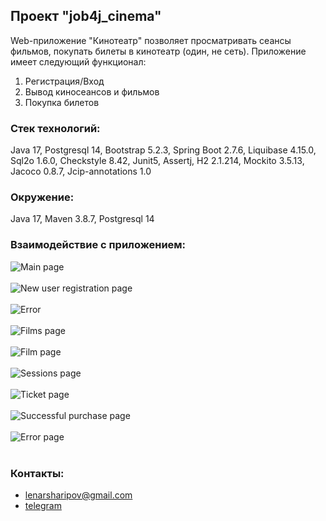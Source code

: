 ## Проект "job4j_cinema"

Web-приложение "Кинотеатр" позволяет просматривать сеансы фильмов, покупать билеты в кинотеатр (один, не сеть).
Приложение имеет следующий функционал:
1. Регистрация/Вход
2. Вывод киносеансов и фильмов
3. Покупка билетов

<h3>Стек технологий:</h3>Java 17, Postgresql 14, Bootstrap 5.2.3, Spring Boot 2.7.6, Liquibase 4.15.0, Sql2o 1.6.0,
Checkstyle 8.42, Junit5, Assertj, H2 2.1.214, Mockito 3.5.13, Jacoco 0.8.7, Jcip-annotations 1.0

<h3>Окружение:</h3>Java 17, Maven 3.8.7, Postgresql 14

<h3>Взаимодействие с приложением:</h3>
<img src="/home/lss/projects/job4j_cinema/src/main/resources/static/img/readme/main.png" title="Main page"/>
<br>
<br>
<img src="/home/lss/projects/job4j_cinema/src/main/resources/static/img/readme/register.png" title="New user registration page"/>
<br>
<br>
<img src="/home/lss/projects/job4j_cinema/src/main/resources/static/img/readme/register_error.png" title="Error"/>
<br>
<br>
<img src="/home/lss/projects/job4j_cinema/src/main/resources/static/img/readme/films.png" title="Films page"/>
<br>
<br>
<img src="/home/lss/projects/job4j_cinema/src/main/resources/static/img/readme/film_one.png" title="Film page"/>
<br>
<br>
<img src="/home/lss/projects/job4j_cinema/src/main/resources/static/img/readme/sessions.png" title="Sessions page"/>
<br>
<br>
<img src="/home/lss/projects/job4j_cinema/src/main/resources/static/img/readme/ticket.png" title="Ticket page"/>
<br>
<br>
<img src="/home/lss/projects/job4j_cinema/src/main/resources/static/img/readme/success_purchase.png" title="Successful purchase page"/>
<br>
<br>
<img src="/home/lss/projects/job4j_cinema/src/main/resources/static/img/readme/error_purchase.png" title="Error page"/>
<br>
<br>
<h3>Контакты:</h3>
<ul>
    <li><a href="mailto:lenarsharipov@gmail.com">lenarsharipov@gmail.com</a></li>
    <li><a href="https://t.me/LenarSharipov">telegram</a></li>
</ul>
